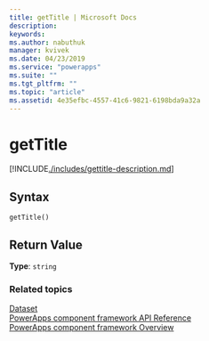 ```yaml
---
title: getTitle | Microsoft Docs
description: 
keywords:
ms.author: nabuthuk
manager: kvivek
ms.date: 04/23/2019
ms.service: "powerapps"
ms.suite: ""
ms.tgt_pltfrm: ""
ms.topic: "article"
ms.assetid: 4e35efbc-4557-41c6-9821-6198bda9a32a
---
```


# getTitle

[!INCLUDE[./includes/gettitle-description.md](./includes/gettitle-description.md)]

## Syntax

`getTitle()`

## Return Value

**Type**: `string`


### Related topics

[Dataset](../dataset.md)<br/>
[PowerApps component framework API Reference](../../reference/index.md)<br/>
[PowerApps component framework Overview](../../overview.md)